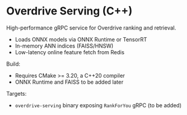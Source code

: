 # Overdrive Serving (C++)

High-performance gRPC service for Overdrive ranking and retrieval.

- Loads ONNX models via ONNX Runtime or TensorRT
- In-memory ANN indices (FAISS/HNSW)
- Low-latency online feature fetch from Redis

Build:

- Requires CMake >= 3.20, a C++20 compiler
- ONNX Runtime and FAISS to be added later

Targets:

- `overdrive-serving` binary exposing `RankForYou` gRPC (to be added)